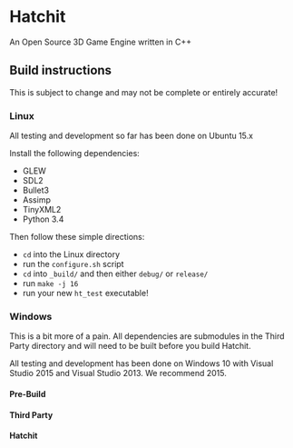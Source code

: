 # Hatchit
An Open Source 3D Game Engine written in C++

## Build instructions

This is subject to change and may not be complete or entirely accurate!

### Linux

All testing and development so far has been done on Ubuntu 15.x

Install the following dependencies:
* GLEW
* SDL2
* Bullet3
* Assimp
* TinyXML2
* Python 3.4

Then follow these simple directions:
* `cd` into the Linux directory
* run the `configure.sh` script
* `cd` into `_build/` and then either `debug/` or `release/`
* run `make -j 16`
* run your new `ht_test` executable!

### Windows

This is a bit more of a pain. All dependencies are submodules in the Third Party
directory and will need to be built before you build Hatchit.

All testing and development has been done on Windows 10 with Visual Studio 2015
and Visual Studio 2013. We recommend 2015.

#### Pre-Build

#### Third Party

#### Hatchit
